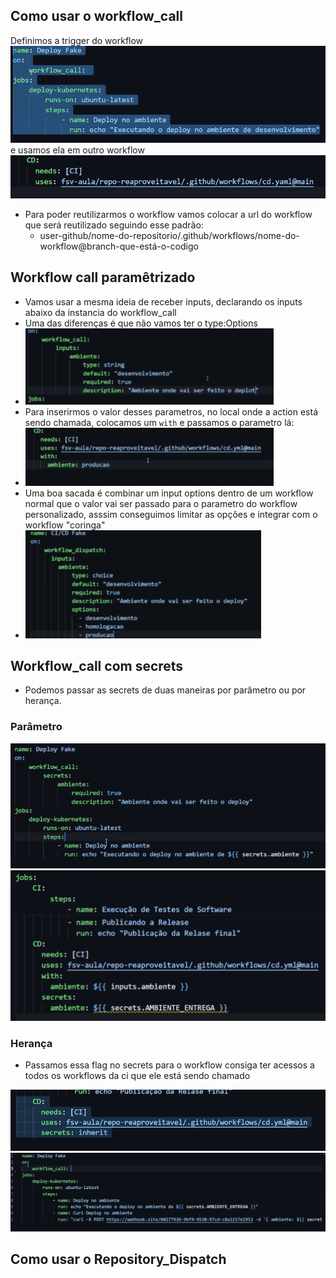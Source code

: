 ## Como usar o workflow_call 

Definimos a trigger do workflow
![](assets/Pasted%20image%2020240802122934.png)
e usamos ela em outro workflow
![](assets/Pasted%20image%2020240802115104.png)
- Para poder reutilizarmos o workflow vamos colocar a url do workflow que será reutilizado seguindo esse padrão: 
  - user-github/nome-do-repositorio/.github/workflows/nome-do-workflow@branch-que-está-o-codigo

## Workflow call paramêtrizado 

- Vamos usar a mesma ideia de receber inputs, declarando os inputs abaixo da instancia do workflow_call 
- Uma das diferenças é que não vamos ter o type:Options 
- ![](assets/Pasted%20image%2020240805093339.png)
- Para inserirmos o valor desses parametros, no local onde a action está sendo chamada, colocamos um `with` e passamos o parametro lá: 
- ![](assets/Pasted%20image%2020240805093640.png)
- Uma boa sacada é combinar um input options dentro de um workflow normal que o valor vai ser passado para o parametro do workflow personalizado, asssim conseguimos limitar as opções e integrar com o workflow "coringa"
- ![](assets/Pasted%20image%2020240805150058.png)

## Workflow_call com secrets 
- Podemos passar as secrets de duas maneiras por parâmetro ou por herança. 
### Parâmetro 
![](assets/Pasted%20image%2020240806095123.png)
![](assets/Pasted%20image%2020240806095140.png)


### Herança
- Passamos essa flag no secrets para o workflow consiga ter acessos a todos os workflows da ci que ele está sendo chamado

![](assets/Pasted%20image%2020240813125407.png)
![](assets/Pasted%20image%2020240813125509.png)

## Como usar o Repository_Dispatch



